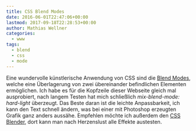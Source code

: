 ```yaml
---
title: CSS Blend Modes
date: 2016-06-01T22:47:06+00:00
lastmod: 2017-09-18T22:28:53+00:00
author: Mathias Wellner
categories:
  - www
tags:
  - blend
  - css
  - mode
---
```

Eine wundervolle künstlerische Anwendung von CSS sind die <a href="https://developer.mozilla.org/de/docs/Web/CSS/CSS_Referenz/mix-blend-mode" title="mix-blend-mode" target="_blank">Blend Modes</a>, welche eine Überlagerung von zwei übereinander befindlichen Elementen ermöglichen. Ich habe es für die Kopfzeile dieser Webseite gleich mal ausprobiert, nach langem Testen hat mich schließlich _mix-blend-mode: hard-light_ überzeugt. Das Beste daran ist die leichte Anpassbarkeit, ich kann den Text schnell ändern, was bei einer mit Photoshop erzeugten Grafik ganz anders aussähe. Empfehlen möchte ich außerdem den <a href="https://sarasoueidan.com/demos/css-blender/" title="CSS Blender" target="_blank">CSS Blender</a>, dort kann man nach Herzenslust alle Effekte austesten.